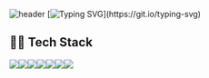 ![header](https://capsule-render.vercel.app/api?type=waving&color=gradient&height=300&section=header&text=YUBIN-JI'S%20GITHUB&fontSize=50)
[![Typing SVG](https://readme-typing-svg.demolab.com?font=Fira+Code&weight=600&size=24&pause=1000&color=000000&background=FFFFFF00&width=435&lines=Welcome+to+YUBIN'S+GITHUB!)](https://git.io/typing-svg)
## 👩‍💻 Tech Stack
<div style="display: flex;">
  <img src="https://img.shields.io/badge/Java-007396.svg?&style=for-the-badge&logo=java&logoColor=white" />
  <img src="https://img.shields.io/badge/html5-%23E34F26.svg?&style=for-the-badge&logo=html5&logoColor=white" />
  <img src="https://img.shields.io/badge/CSS-1572B6.svg?&style=for-the-badge&logo=css3&logoColor=white" />
  <img src="https://img.shields.io/badge/JavaScript-F7DF1E.svg?&style=for-the-badge&logo=javascript&logoColor=white" />
  <img src="https://img.shields.io/badge/Spring-6DB33F.svg?&style=for-the-badge&logo=spring&logoColor=white" />
  <img src="https://img.shields.io/badge/React-61DAFB.svg?&style=for-the-badge&logo=react&logoColor=white" />
  <img src="https://img.shields.io/badge/Vue.js-4FC08D.svg?&style=for-the-badge&logo=vue&logoColor=white" />
</div>
